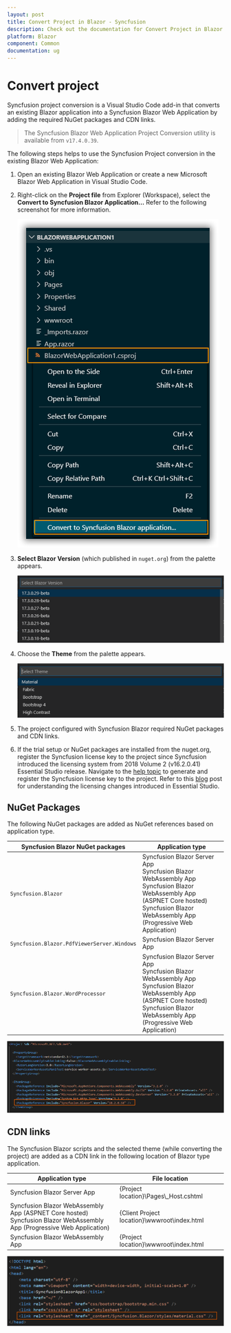 ```yaml
---
layout: post
title: Convert Project in Blazor - Syncfusion
description: Check out the documentation for Convert Project in Blazor
platform: Blazor
component: Common
documentation: ug
---
```


# Convert project

Syncfusion project conversion is a Visual Studio Code add-in that converts an existing Blazor application into a Syncfusion Blazor Web Application by adding the required NuGet packages and CDN links.

   > The Syncfusion Blazor Web Application Project Conversion utility is available from `v17.4.0.39`.

The following steps helps to use the Syncfusion Project conversion in the existing Blazor Web Application:

1. Open an existing Blazor Web Application or create a new Microsoft Blazor Web Application in Visual Studio Code.

2. Right-click on the **Project file** from Explorer (Workspace), select the **Convert to Syncfusion Blazor Application…** Refer to the following screenshot for more information.

    ![Conversion Add-in](../images/Conversion.PNG)

3. **Select Blazor Version** (which published in `nuget.org`) from the palette appears.

    ![Select Blazor Version](../images/VersionSelection.PNG)

4. Choose the **Theme** from the palette appears.

    ![Select Themes](../images/ChooseThemes.PNG)

5. The project configured with Syncfusion Blazor required NuGet packages and CDN links.

6. If the trial setup or NuGet packages are installed from the nuget.org, register the Syncfusion license key to the project since Syncfusion introduced the licensing system from 2018 Volume 2 (v16.2.0.41) Essential Studio release. Navigate to the [help topic](https://help.syncfusion.com/common/essential-studio/licensing/license-key#how-to-generate-syncfusion-license-key) to generate and register the Syncfusion license key to the project. Refer to this [blog](https://blog.syncfusion.com/post/Whats-New-in-2018-Volume-2-Licensing-Changes-in-the-1620x-Version-of-Essential-Studio.aspx?_ga=2.11237684.1233358434.1587355730-230058891.1567654773) post for understanding the licensing changes introduced in Essential Studio.

## NuGet Packages

The following NuGet packages are added as NuGet references based on application type.

| Syncfusion Blazor NuGet packages  | Application type  |
|---|---|
| `Syncfusion.Blazor`  | Syncfusion Blazor Server App <br/> Syncfusion Blazor WebAssembly App <br/> Syncfusion Blazor WebAssembly App (ASPNET Core hosted) <br/> Syncfusion Blazor WebAssembly App (Progressive Web Application)|
| `Syncfusion.Blazor.PdfViewerServer.Windows`  | Syncfusion Blazor Server App  |
| `Syncfusion.Blazor.WordProcessor`  | Syncfusion Blazor Server App <br/> Syncfusion Blazor WebAssembly App <br/> Syncfusion Blazor WebAssembly App (ASPNET Core hosted) <br/> Syncfusion Blazor WebAssembly App (Progressive Web Application)|

![NuGetPackage](../images/NuGetPackage.png)

## CDN links

The Syncfusion Blazor scripts and the selected theme (while converting the project) are added as a CDN link in the following location of Blazor type application.

| Application type  | File location  |
|---|---|
| Syncfusion Blazor Server App | {Project location}\Pages\\_Host.cshtml |
| Syncfusion Blazor WebAssembly App (ASPNET Core hosted) <br/> Syncfusion Blazor WebAssembly App (Progressive Web Application)| {Client Project location}\wwwroot\index.html  |
| Syncfusion Blazor WebAssembly App  | {Project location}\wwwroot\index.html|

![CDNLink](../images/CDNLink.png)